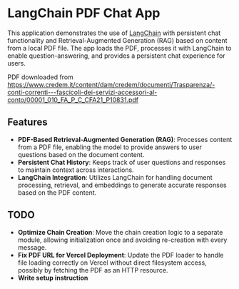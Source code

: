 # LangChain PDF Chat App

This application demonstrates the use of [LangChain](https://github.com/hwchase17/langchain) with persistent chat functionality and Retrieval-Augmented Generation (RAG) based on content from a local PDF file. The app loads the PDF, processes it with LangChain to enable question-answering, and provides a persistent chat experience for users. 

PDF downloaded from https://www.credem.it/content/dam/credem/documenti/Trasparenza/-conti-correnti---fascicoli-dei-servizi-accessori-al-conto/00001_010_FA_P_C_CFA21_P10831.pdf

## Features

- **PDF-Based Retrieval-Augmented Generation (RAG)**: Processes content from a PDF file, enabling the model to provide answers to user questions based on the document content.
- **Persistent Chat History**: Keeps track of user questions and responses to maintain context across interactions.
- **LangChain Integration**: Utilizes LangChain for handling document processing, retrieval, and embeddings to generate accurate responses based on the PDF content.

## TODO

- **Optimize Chain Creation**: Move the chain creation logic to a separate module, allowing initialization once and avoiding re-creation with every message.
- **Fix PDF URL for Vercel Deployment**: Update the PDF loader to handle file loading correctly on Vercel without direct filesystem access, possibly by fetching the PDF as an HTTP resource.
- **Write setup instruction**